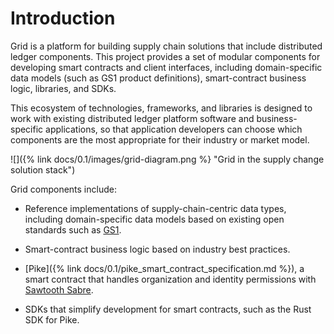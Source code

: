 # Introduction

<!--
  Copyright (c) 2024 Bitwise IO, Inc.
  Copyright (c) 2019-2020 Cargill Incorporated
  Copyright (c) 2015-2017 Intel Corporation
  Licensed under Creative Commons Attribution 4.0 International License
  https://creativecommons.org/licenses/by/4.0/
-->

Grid is a platform for building supply chain solutions that include
distributed ledger components. This project provides a set of modular
components for developing smart contracts and client interfaces, including
domain-specific data models (such as GS1 product definitions), smart-contract
business logic, libraries, and SDKs.

This ecosystem of technologies, frameworks, and libraries is designed to
work with existing distributed ledger platform software and business-specific
applications, so that application developers can choose which components are
the most appropriate for their industry or market model.

![]({% link docs/0.1/images/grid-diagram.png %}
"Grid in the supply change solution stack")

Grid components include:

* Reference implementations of supply-chain-centric data types, including
  domain-specific data models based on existing open standards such as
  [GS1](https://www.gs1.org/standards).

* Smart-contract business logic based on industry best practices.

* [Pike]({% link docs/0.1/pike_smart_contract_specification.md %}),
  a smart contract that handles organization and identity permissions
  with [Sawtooth Sabre](https://github.com/splintercommunity/sawtooth-sabre).

* SDKs that simplify development for smart contracts, such as the Rust SDK for
  Pike.
